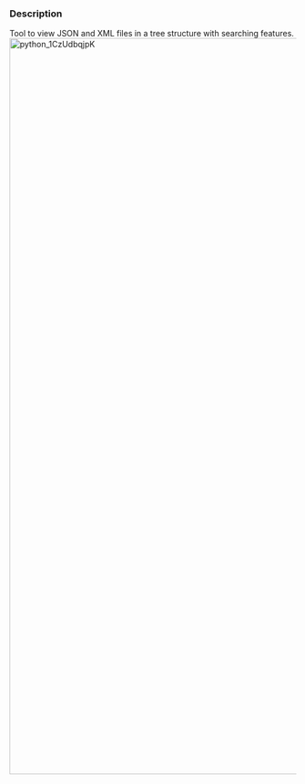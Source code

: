 ### Description

Tool to view JSON and XML files in a tree structure with searching features.
<img width="2543" height="1292" alt="python_1CzUdbqjpK" src="https://github.com/user-attachments/assets/c8d90202-b55a-4d08-be14-7f0f9c8d42c7" />
